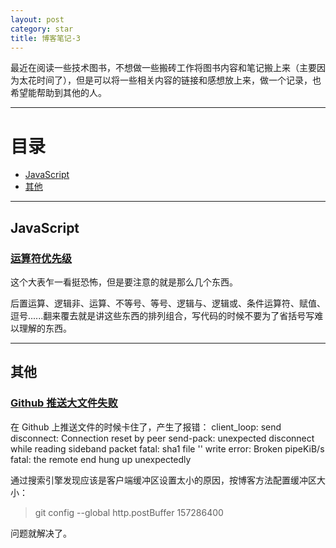 ```yaml
---
layout: post
category: star
title: 博客笔记-3
---
```


最近在阅读一些技术图书，不想做一些搬砖工作将图书内容和笔记搬上来（主要因为太花时间了），但是可以将一些相关内容的链接和感想放上来，做一个记录，也希望能帮助到其他的人。

---

# 目录

- [JavaScript](#javascript)
- [其他](#其他)

---

## JavaScript

### [运算符优先级](https://developer.mozilla.org/zh-CN/docs/Web/JavaScript/Reference/Operators/Operator_Precedence)

这个大表乍一看挺恐怖，但是要注意的就是那么几个东西。

后置运算、逻辑非、运算、不等号、等号、逻辑与、逻辑或、条件运算符、赋值、逗号......翻来覆去就是讲这些东西的排列组合，写代码的时候不要为了省括号写难以理解的东西。

---

## 其他

### [Github 推送大文件失败](https://zhuanlan.zhihu.com/p/40634410)

在 Github 上推送文件的时候卡住了，产生了报错：
client_loop: send disconnect: Connection reset by peer
send-pack: unexpected disconnect while reading sideband packet
fatal: sha1 file '<stdout>' write error: Broken pipeKiB/s
fatal: the remote end hung up unexpectedly

通过搜索引擎发现应该是客户端缓冲区设置太小的原因，按博客方法配置缓冲区大小：

> git config --global http.postBuffer 157286400

问题就解决了。
